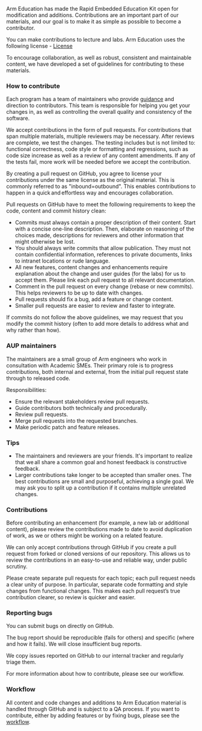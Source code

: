 Arm Education has made the Rapid Embedded Education Kit open for modification and additions. Contributions are an important part of our materials, and our goal is to make it as simple as possible to become a contributor.

You can make contributions to lecture and labs. Arm Education uses the following license - [License](https://github.com/arm-university/Rapid-Embedded-Education-Kit/blob/main/License/LICENSE.md)

To encourage collaboration, as well as robust, consistent and maintainable content, we have developed a set of guidelines for contributing to these materials.


### How to contribute 
Each program has a team of maintainers who provide [guidance]() and direction to contributors. This team is responsible for helping you get your changes in, as well as controlling the overall quality and consistency of the software.

We accept contributions in the form of pull requests. For contributions that span multiple materials, multiple reviewers may be necessary. After reviews are complete, we test the changes. The testing includes but is not limited to: functional correctness, code style or formatting and regressions, such as code size increase as well as a review of any content amendments. If any of the tests fail, more work will be needed before we accept the contribution. 

By creating a pull request on GitHub, you agree to license your contributions under the same license as the original material. This is commonly referred to as "inbound=outbound". This enables contributions to happen in a quick and effortless way and encourages collaboration. 

Pull requests on GitHub have to meet the following requirements to keep the code, content and commit history clean:

- Commits must always contain a proper description of their content. Start with a concise one-line description. Then, elaborate on reasoning of the choices made, descriptions for reviewers and other information that might otherwise be lost.
-	You should always write commits that allow publication. They must not contain confidential information, references to private documents, links to intranet locations or rude language.
-	All new features, content changes and enhancements require explanation about the change and user guides (for the labs) for us to accept them. Please link each pull request to all relevant documentation.
-	Comment in the pull request on every change (rebase or new commits). This helps reviewers to be up to date with changes.
-	Pull requests should fix a bug, add a feature or change content.
-	Smaller pull requests are easier to review and faster to integrate. 

If commits do not follow the above guidelines, we may request that you modify the commit history (often to add more details to address what and why rather than how).

### AUP maintainers
The maintainers are a small group of Arm engineers who work in consultation with Academic SMEs. Their primary role is to progress contributions, both internal and external, from the initial pull request state through to released code.

Responsibilities:

- Ensure the relevant stakeholders review pull requests.
-	Guide contributors both technically and procedurally.
-	Review pull requests.
-	Merge pull requests into the requested branches.
-	Make periodic patch and feature releases.

### Tips 
-	The maintainers and reviewers are your friends. It's important to realize that we all share a common goal and honest feedback is constructive feedback.
-	Larger contributions take longer to be accepted than smaller ones. The best contributions are small and purposeful, achieving a single goal. We may ask you to split up a contribution if it contains multiple unrelated changes.

### Contributions

Before contributing an enhancement (for example, a new lab or additional content), please review the contributions made to date to avoid duplication of work, as we or others might be working on a related feature.

We can only accept contributions through GitHub if you create a pull request from forked or cloned versions of our repository. This allows us to review the contributions in an easy-to-use and reliable way, under public scrutiny.

Please create separate pull requests for each topic; each pull request needs a clear unity of purpose. In particular, separate code formatting and style changes from functional changes. This makes each pull request’s true contribution clearer, so review is quicker and easier.

### Reporting bugs

You can submit bugs on directly on GitHub.

The bug report should be reproducible (fails for others) and specific (where and how it fails). We will close insufficient bug reports.

We copy issues reported on GitHub to our internal tracker and regularly triage them.

For more information about how to contribute, please see our workflow.

### Workflow

All content and code changes and additions to Arm Education material is handled through GitHub and is subject to a QA process. If you want to contribute, either by adding features or by fixing bugs, please see the [workflow](https://github.com/arm-university/Rapid-Embedded-Education-Kit/blob/main/Contributions_and_Modifications/workflow.pdf). 
